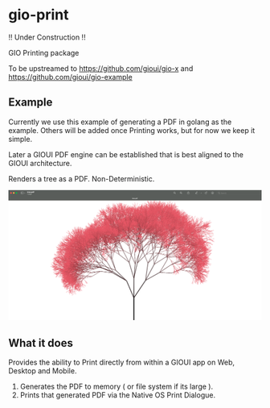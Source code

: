 # gio-print

!! Under Construction !!

GIO Printing package

To be upstreamed to https://github.com/gioui/gio-x and https://github.com/gioui/gio-example


## Example

Currently we use this example of generating a PDF in golang as the example. Others will be added once Printing works, but for now we keep it simple.

Later a GIOUI PDF engine can be established that is best aligned to the GIOUI architecture.

Renders a tree as a PDF. Non-Deterministic.

[<img src="https://raw.githubusercontent.com/gedw99/gio-print/main/example/tree/tree.png">](https://raw.githubusercontent.com/gedw99/gio-print/main/example/tree/tree.png)

## What it does 

Provides the ability to Print directly from within a GIOUI app on Web, Desktop and Mobile.

1. Generates the PDF to memory ( or file system if its large ). 
2. Prints that generated PDF via the Native OS Print Dialogue.
